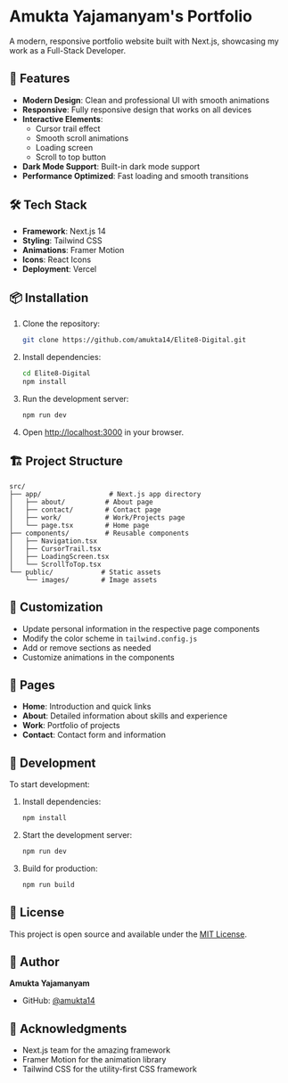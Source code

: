 # Amukta Yajamanyam's Portfolio

A modern, responsive portfolio website built with Next.js, showcasing my work as a Full-Stack Developer.

## 🚀 Features

- **Modern Design**: Clean and professional UI with smooth animations
- **Responsive**: Fully responsive design that works on all devices
- **Interactive Elements**: 
  - Cursor trail effect
  - Smooth scroll animations
  - Loading screen
  - Scroll to top button
- **Dark Mode Support**: Built-in dark mode support
- **Performance Optimized**: Fast loading and smooth transitions

## 🛠️ Tech Stack

- **Framework**: Next.js 14
- **Styling**: Tailwind CSS
- **Animations**: Framer Motion
- **Icons**: React Icons
- **Deployment**: Vercel

## 📦 Installation

1. Clone the repository:
   ```bash
   git clone https://github.com/amukta14/Elite8-Digital.git
   ```

2. Install dependencies:
   ```bash
   cd Elite8-Digital
   npm install
   ```

3. Run the development server:
   ```bash
   npm run dev
   ```

4. Open [http://localhost:3000](http://localhost:3000) in your browser.

## 🏗️ Project Structure

```
src/
├── app/                 # Next.js app directory
│   ├── about/          # About page
│   ├── contact/        # Contact page
│   ├── work/           # Work/Projects page
│   └── page.tsx        # Home page
├── components/         # Reusable components
│   ├── Navigation.tsx
│   ├── CursorTrail.tsx
│   ├── LoadingScreen.tsx
│   └── ScrollToTop.tsx
└── public/            # Static assets
    └── images/        # Image assets
```

## 🎨 Customization

- Update personal information in the respective page components
- Modify the color scheme in `tailwind.config.js`
- Add or remove sections as needed
- Customize animations in the components

## 📱 Pages

- **Home**: Introduction and quick links
- **About**: Detailed information about skills and experience
- **Work**: Portfolio of projects
- **Contact**: Contact form and information

## 🔧 Development

To start development:

1. Install dependencies:
   ```bash
   npm install
   ```

2. Start the development server:
   ```bash
   npm run dev
   ```

3. Build for production:
   ```bash
   npm run build
   ```

## 📄 License

This project is open source and available under the [MIT License](LICENSE).

## 👤 Author

**Amukta Yajamanyam**
- GitHub: [@amukta14](https://github.com/amukta14)

## 🙏 Acknowledgments

- Next.js team for the amazing framework
- Framer Motion for the animation library
- Tailwind CSS for the utility-first CSS framework
